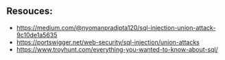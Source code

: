 ## Resouces:

- https://medium.com/@nyomanpradipta120/sql-injection-union-attack-9c10de1a5635
- https://portswigger.net/web-security/sql-injection/union-attacks
- https://www.troyhunt.com/everything-you-wanted-to-know-about-sql/